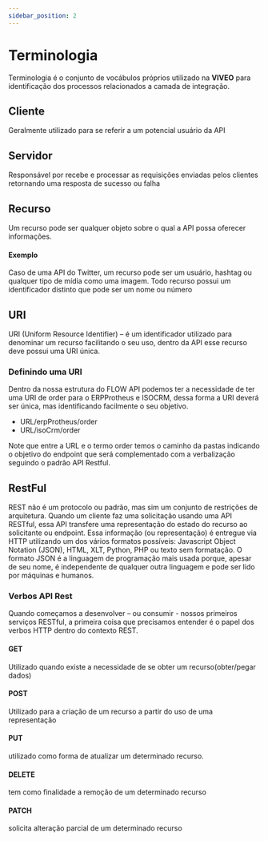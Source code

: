 ```yaml
---
sidebar_position: 2
---
```


# Terminologia

Terminologia é o conjunto de vocábulos próprios utilizado na **VIVEO** para identificação dos processos relacionados a camada de integração.

## Cliente

Geralmente utilizado para se referir a um potencial usuário da API

## Servidor

Responsável por recebe e processar as requisições enviadas pelos clientes retornando uma resposta de sucesso ou falha

## Recurso

Um recurso pode ser qualquer objeto sobre o qual a API possa oferecer informações.

#### Exemplo

Caso de uma API do Twitter, um recurso pode ser um usuário, hashtag ou qualquer tipo de mídia como uma imagem. Todo recurso possui um identificador distinto que pode ser um nome ou número

## URI

URI (Uniform Resource Identifier) – é um identificador utilizado para denominar um recurso facilitando o seu uso, dentro da API esse recurso deve possui uma URI única.

### Definindo uma URI

Dentro da nossa estrutura do FLOW API podemos ter a necessidade de ter uma URI de order para o ERPProtheus e ISOCRM, dessa forma a URI deverá ser única, mas identificando facilmente o seu objetivo.

- URL/erpProtheus/order
- URL/isoCrm/order

Note que entre a URL e o termo order temos o caminho da pastas indicando o objetivo do endpoint que será complementado com a verbalização seguindo o padrão API Restful.

## RestFul

REST não é um protocolo ou padrão, mas sim um conjunto de restrições de arquitetura.
Quando um cliente faz uma solicitação usando uma API RESTful, essa API transfere uma representação do estado do recurso ao solicitante ou endpoint. Essa informação (ou representação) é entregue via HTTP utilizando um dos vários formatos possíveis: Javascript Object Notation (JSON), HTML, XLT, Python, PHP ou texto sem formatação. O formato JSON é a linguagem de programação mais usada porque, apesar de seu nome, é independente de qualquer outra linguagem e pode ser lido por máquinas e humanos.

### Verbos API Rest

Quando começamos a desenvolver – ou consumir - nossos primeiros serviços RESTful, a primeira coisa que precisamos entender é o papel dos verbos HTTP dentro do contexto REST.

#### GET

Utilizado quando existe a necessidade de se obter um recurso(obter/pegar dados)

#### POST

Utilizado para a criação de um recurso a partir do uso de uma representação

#### PUT

utilizado como forma de atualizar um determinado recurso.

#### DELETE

tem como finalidade a remoção de um determinado recurso

#### PATCH

solicita alteração parcial de um determinado recurso
